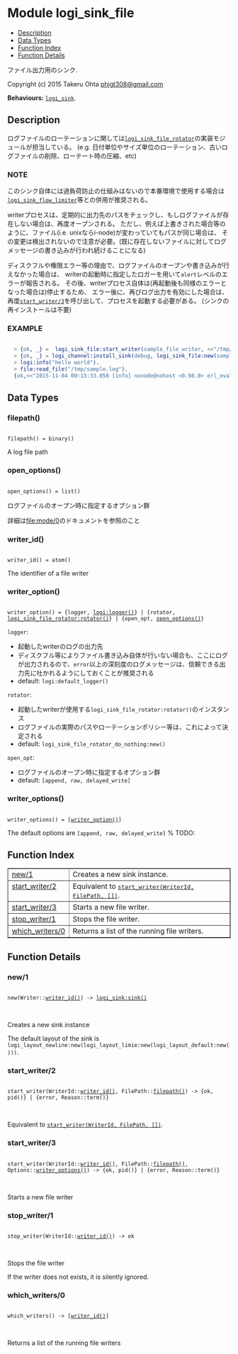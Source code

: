 

# Module logi_sink_file #
* [Description](#description)
* [Data Types](#types)
* [Function Index](#index)
* [Function Details](#functions)

ファイル出力用のシンク.

Copyright (c) 2015 Takeru Ohta <phjgt308@gmail.com>

__Behaviours:__ [`logi_sink`](logi_sink.md).

<a name="description"></a>

## Description ##

ログファイルのローテーションに関しては[`logi_sink_file_rotator`](logi_sink_file_rotator.md)の実装モジュールが担当している。
(e.g. 日付単位やサイズ単位のローテーション、古いログファイルの削除、ローテート時の圧縮、etc)


### <a name="NOTE">NOTE</a> ###

このシンク自体には過負荷防止の仕組みはないので本番環境で使用する場合は[`logi_sink_flow_limiter`](logi_sink_flow_limiter.md)等との併用が推奨される。

writerプロセスは、定期的に出力先のパスをチェックし、もしログファイルが存在しない場合は、再度オープンされる。
ただし、例えば上書きされた場合等のように、ファイル(i.e. unixならi-node)が変わっていてもパスが同じ場合は、
その変更は検出されないので注意が必要。(既に存在しないファイルに対してログメッセージの書き込みが行われ続けることになる)

ディスクフルや権限エラー等の理由で、ログファイルのオープンや書き込みが行えなかった場合は、
writerの起動時に指定したロガーを用いて`alert`レベルのエラーが報告される。
その後、writerプロセス自体は(再起動後も同様のエラーとなった場合は)停止するため、
エラー後に、再びログ出力を有効にした場合は、再度[`start_writer/3`](#start_writer-3)を呼び出して、プロセスを起動する必要がある。
(シンクの再インストールは不要)


### <a name="EXAMPLE">EXAMPLE</a> ###


```erlang

  > {ok, _} =  logi_sink_file:start_writer(sample_file_writer, <<"/tmp/sample.log">>).
  > {ok, _} = logi_channel:install_sink(debug, logi_sink_file:new(sample_file_writer)).
  > logi:info("hello world").
  > file:read_file("/tmp/sample.log").
  {ok,<<"2015-11-04 00:13:33.058 [info] nonode@nohost <0.98.0> erl_eval:do_apply:673 [] hello world\n">>}
```

<a name="types"></a>

## Data Types ##




### <a name="type-filepath">filepath()</a> ###


<pre><code>
filepath() = binary()
</code></pre>

 A log file path



### <a name="type-open_options">open_options()</a> ###


<pre><code>
open_options() = list()
</code></pre>

 ログファイルのオープン時に指定するオプション群

詳細は[file:mode/0](http://www.erlang.org/doc/man/file.html#type-mode)のドキュメントを参照のこと



### <a name="type-writer_id">writer_id()</a> ###


<pre><code>
writer_id() = atom()
</code></pre>

 The identifier of a file writer



### <a name="type-writer_option">writer_option()</a> ###


<pre><code>
writer_option() = {logger, <a href="logi.md#type-logger">logi:logger()</a>} | {rotator, <a href="logi_sink_file_rotator.md#type-rotator">logi_sink_file_rotator:rotator()</a>} | {open_opt, <a href="#type-open_options">open_options()</a>}
</code></pre>

`logger`:
- 起動したwriterのログの出力先
- ディスクフル等によりファイル書き込み自体が行いない場合も、ここにログが出力されるので、`error`以上の深刻度のログメッセージは、信頼できる出力先に吐かれるようにしておくことが推奨される
- default: `logi:default_logger()`

`rotator`:
- 起動したwriterが使用する`logi_sink_file_rotator:rotator()`のインスタンス
- ログファイルの実際のパスやローテーションポリシー等は、これによって決定される
- default: `logi_sink_file_rotator_do_nothing:new()`

`open_opt`:
- ログファイルのオープン時に指定するオプション群
- default: `[append, raw, delayed_write]`



### <a name="type-writer_options">writer_options()</a> ###


<pre><code>
writer_options() = [<a href="#type-writer_option">writer_option()</a>]
</code></pre>

 The default options are `[append, raw, delayed_write]` % TODO:

<a name="index"></a>

## Function Index ##


<table width="100%" border="1" cellspacing="0" cellpadding="2" summary="function index"><tr><td valign="top"><a href="#new-1">new/1</a></td><td>Creates a new sink instance.</td></tr><tr><td valign="top"><a href="#start_writer-2">start_writer/2</a></td><td>Equivalent to <a href="#start_writer-3"><tt>start_writer(WriterId, FilePath, [])</tt></a>.</td></tr><tr><td valign="top"><a href="#start_writer-3">start_writer/3</a></td><td>Starts a new file writer.</td></tr><tr><td valign="top"><a href="#stop_writer-1">stop_writer/1</a></td><td>Stops the file writer.</td></tr><tr><td valign="top"><a href="#which_writers-0">which_writers/0</a></td><td>Returns a list of the running file writers.</td></tr></table>


<a name="functions"></a>

## Function Details ##

<a name="new-1"></a>

### new/1 ###

<pre><code>
new(Writer::<a href="#type-writer_id">writer_id()</a>) -&gt; <a href="logi_sink.md#type-sink">logi_sink:sink()</a>
</code></pre>
<br />

Creates a new sink instance

The default layout of the sink is
`logi_layout_newline:new(logi_layout_limie:new(logi_layout_default:new()))`.

<a name="start_writer-2"></a>

### start_writer/2 ###

<pre><code>
start_writer(WriterId::<a href="#type-writer_id">writer_id()</a>, FilePath::<a href="#type-filepath">filepath()</a>) -&gt; {ok, pid()} | {error, Reason::term()}
</code></pre>
<br />

Equivalent to [`start_writer(WriterId, FilePath, [])`](#start_writer-3).

<a name="start_writer-3"></a>

### start_writer/3 ###

<pre><code>
start_writer(WriterId::<a href="#type-writer_id">writer_id()</a>, FilePath::<a href="#type-filepath">filepath()</a>, Options::<a href="#type-writer_options">writer_options()</a>) -&gt; {ok, pid()} | {error, Reason::term()}
</code></pre>
<br />

Starts a new file writer

<a name="stop_writer-1"></a>

### stop_writer/1 ###

<pre><code>
stop_writer(WriterId::<a href="#type-writer_id">writer_id()</a>) -&gt; ok
</code></pre>
<br />

Stops the file writer

If the writer does not exists, it is silently ignored.

<a name="which_writers-0"></a>

### which_writers/0 ###

<pre><code>
which_writers() -&gt; [<a href="#type-writer_id">writer_id()</a>]
</code></pre>
<br />

Returns a list of the running file writers

